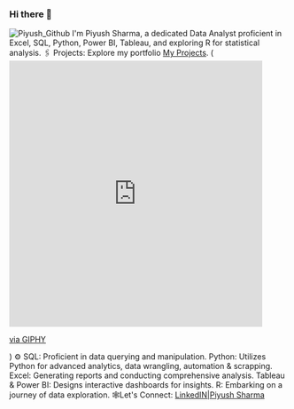 ### Hi there 👋
![Piyush_Github](https://github.com/piyushsharma57/piyushsharma57/assets/116330274/830e25a9-a80c-42b8-b663-faabff83da9c)
I'm Piyush Sharma, a dedicated Data Analyst proficient in Excel, SQL, Python, Power BI, Tableau, and exploring R for statistical analysis.
🖇️ Projects: Explore my portfolio [My Projects](https://github.com/piyushsharma57/Data-Analysis-Projects).
(<iframe src="https://giphy.com/embed/3oKIPnAiaMCws8nOsE" width="457" height="480" frameBorder="0" class="giphy-embed" allowFullScreen></iframe><p><a href="https://giphy.com/gifs/cat-kitten-computer-3oKIPnAiaMCws8nOsE">via GIPHY</a></p>)
⚙️  SQL: Proficient in data querying and manipulation.
    Python: Utilizes Python for advanced analytics, data wrangling, automation & scrapping.
    Excel: Generating reports and conducting comprehensive analysis.
    Tableau & Power BI: Designs interactive dashboards for insights.
    R: Embarking on a journey of data exploration.
🕸️Let's Connect: [LinkedIN|Piyush Sharma](https://www.linkedin.com/in/pys-shm/)
